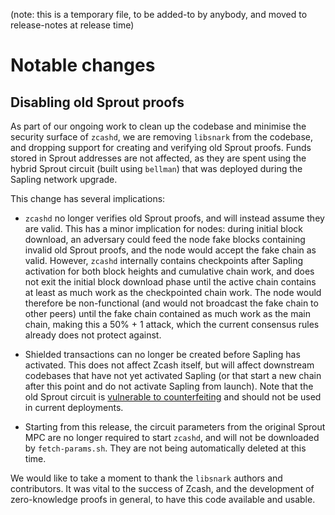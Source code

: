 (note: this is a temporary file, to be added-to by anybody, and moved to
release-notes at release time)

Notable changes
===============

Disabling old Sprout proofs
---------------------------

As part of our ongoing work to clean up the codebase and minimise the security
surface of `zcashd`, we are removing `libsnark` from the codebase, and dropping
support for creating and verifying old Sprout proofs. Funds stored in Sprout
addresses are not affected, as they are spent using the hybrid Sprout circuit
(built using `bellman`) that was deployed during the Sapling network upgrade.

This change has several implications:

- `zcashd` no longer verifies old Sprout proofs, and will instead assume they
  are valid. This has a minor implication for nodes: during initial block
  download, an adversary could feed the node fake blocks containing invalid old
  Sprout proofs, and the node would accept the fake chain as valid. However,
  `zcashd` internally contains checkpoints after Sapling activation for both
  block heights and cumulative chain work, and does not exit the initial block
  download phase until the active chain contains at least as much work as the
  checkpointed chain work. The node would therefore be non-functional (and would
  not broadcast the fake chain to other peers) until the fake chain contained as
  much work as the main chain, making this a 50% + 1 attack, which the current
  consensus rules already does not protect against.

- Shielded transactions can no longer be created before Sapling has activated.
  This does not affect Zcash itself, but will affect downstream codebases that
  have not yet activated Sapling (or that start a new chain after this point and
  do not activate Sapling from launch). Note that the old Sprout circuit is
  [vulnerable to counterfeiting](https://z.cash/support/security/announcements/security-announcement-2019-02-05-cve-2019-7167/)
  and should not be used in current deployments.

- Starting from this release, the circuit parameters from the original Sprout
  MPC are no longer required to start `zcashd`, and will not be downloaded by
  `fetch-params.sh`. They are not being automatically deleted at this time.

We would like to take a moment to thank the `libsnark` authors and contributors.
It was vital to the success of Zcash, and the development of zero-knowledge
proofs in general, to have this code available and usable.
